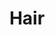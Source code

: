 ---
title: Hair
crosslinks:
- curlyhair
- femalehairadvice
- AsianBeauty
- HaircareScience
- NoPoo
- FancyFollicles
- t
- longhair
- Seahawks
- autotldr
- MakeupSelfies
- tressless
- malehairadvice
- DIYBeauty
---